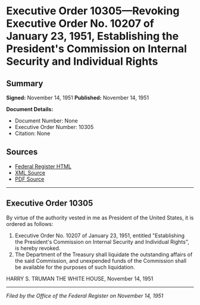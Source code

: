 # Executive Order 10305—Revoking Executive Order No. 10207 of January 23, 1951, Establishing the President's Commission on Internal Security and Individual Rights

## Summary

**Signed:** November 14, 1951
**Published:** November 14, 1951

**Document Details:**
- Document Number: None
- Executive Order Number: 10305
- Citation: None

## Sources
- [Federal Register HTML](https://www.presidency.ucsb.edu/documents/executive-order-10305-revoking-executive-order-no-10207-january-23-1951-establishing-the)
- [XML Source](None)
- [PDF Source](None)

---

## Executive Order 10305

By virtue of the authority vested in me as President of the United States, it is ordered as follows:
1. Executive Order No. 10207 of January 23, 1951, entitled "Establishing the President's Commission on Internal Security and Individual Rights", is hereby revoked.
2. The Department of the Treasury shall liquidate the outstanding affairs of the said Commission, and unexpended funds of the Commission shall be available for the purposes of such liquidation.

HARRY S. TRUMAN
THE WHITE HOUSE,
November 14, 1951

---

*Filed by the Office of the Federal Register on November 14, 1951*
